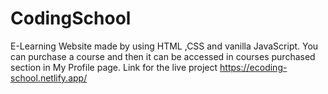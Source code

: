 # CodingSchool
E-Learning Website made by using HTML ,CSS and vanilla JavaScript.
You can purchase a course and then it can be  accessed in courses purchased section in My Profile page.
Link for the live project https://ecoding-school.netlify.app/

